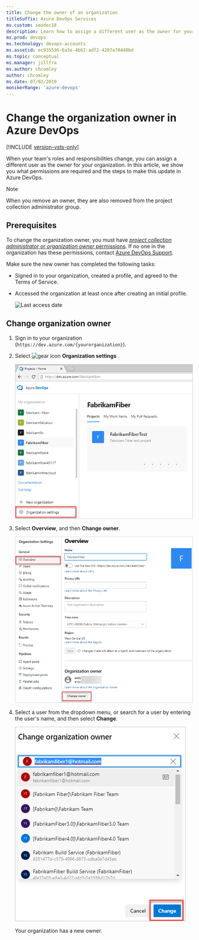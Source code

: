 ```yaml
---
title: Change the owner of an organization
titleSuffix: Azure DevOps Services
ms.custom: seodec18
description: Learn how to assign a different user as the owner for your organization, and what permissions are required to make updates
ms.prod: devops
ms.technology: devops-accounts
ms.assetid: ec935536-6a5e-4b62-adf2-4207a70440bd
ms.topic: conceptual
ms.manager: jillfra
ms.author: chcomley
author: chcomley
ms.date: 07/02/2019
monikerRange: 'azure-devops'
---
```


# Change the organization owner in Azure DevOps

[!INCLUDE [version-vsts-only](../../_shared/version-vsts-only.md)]

When your team's roles and responsibilities change, you can assign a different user as the owner for your organization. In this article, we show you what permissions are required and the steps to make this update in Azure DevOps.

> [!NOTE]
> When you remove an owner, they are also removed from the project collection administrator group.

<a name="ChangeOwner"></a>

## Prerequisites

To change the organization owner, you must have [*project collection administrator* or *organization owner* permissions](faq-change-organization-ownership.md#find-owner-pca).
If no one in the organization has these permissions, contact
[Azure DevOps Support](https://azure.microsoft.com/support/devops).

Make sure the new owner has completed the following tasks:

* Signed in to your organization, created a profile, and agreed to the Terms of Service.
* Accessed the organization at least once after creating an initial profile.

   ![Last access date](_img/change-organization-ownership/user-last-access.png)

## Change organization owner

1. Sign in to your organization (`https://dev.azure.com/{yourorganization}`).

2. Select ![gear icon](../../_img/icons/gear-icon.png) **Organization settings** .

   ![Select "Organization settings"](../../_shared/_img/settings/open-admin-settings-vert.png)

3. Select **Overview**, and then **Change owner**.  

   ![Select Overview, and then Change owner](_img/change-organization-ownership/change-organization-owner.png)

4. Select a user from the dropdown menu, or search for a user by entering the user's name, and then select **Change**.

   ![Enter and save a new organization owner](_img/change-organization-ownership/save-new-organization-owner.png)

   Your organization has a new owner.
